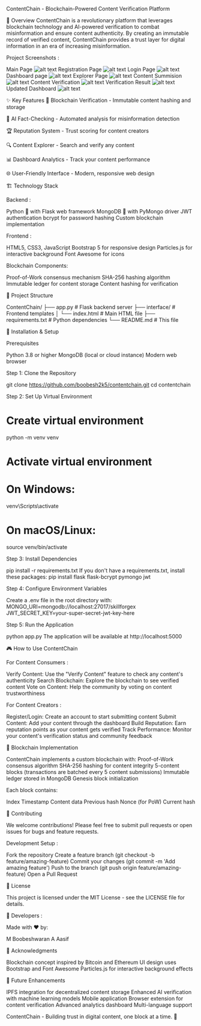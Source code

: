 ContentChain - Blockchain-Powered Content Verification Platform

📖 Overview
ContentChain is a revolutionary platform that leverages blockchain technology and AI-powered verification to combat misinformation and ensure content authenticity. By creating an immutable record of verified content, ContentChain provides a trust layer for digital information in an era of increasing misinformation.

Project Screenshots  :

Main Page 
![alt text](Mainpage.png)
Registration Page
![alt text](<create an account.png>)
Login Page
![alt text](<Login page.png>)
Dashboard page
![alt text](Dashboard.png)
Explorer Page
![alt text](Explorer.png)
Content Summision
![alt text](<Content Summision with Hash.png>)
Content Verification
![alt text](<Verification of content using hash.png>)
Verification Result
![alt text](<Verification result.png>)
Updated Dashboard
![alt text](<Updated Dashboard-1.png>)

✨ Key Features
🔗 Blockchain Verification - Immutable content hashing and storage

🤖 AI Fact-Checking - Automated analysis for misinformation detection

🏆 Reputation System - Trust scoring for content creators

🔍 Content Explorer - Search and verify any content

📊 Dashboard Analytics - Track your content performance

🌐 User-Friendly Interface - Modern, responsive web design

🏗️ Technology Stack

Backend :

Python 🐍 with Flask web framework
MongoDB 🍃 with PyMongo driver
JWT authentication
bcrypt for password hashing
Custom blockchain implementation

Frontend :

HTML5, CSS3, JavaScript
Bootstrap 5 for responsive design
Particles.js for interactive background
Font Awesome for icons

Blockchain Components:

Proof-of-Work consensus mechanism
SHA-256 hashing algorithm
Immutable ledger for content storage
Content hashing for verification

📁 Project Structure

ContentChain/
├── app.py                 # Flask backend server
├── interface/            # Frontend templates
│   └── index.html        # Main HTML file
├── requirements.txt      # Python dependencies
└── README.md            # This file

🚀 Installation & Setup

Prerequisites

Python 3.8 or higher
MongoDB (local or cloud instance)
Modern web browser

Step 1: Clone the Repository

git clone https://github.com/boobesh2k5/contentchain.git
cd contentchain

Step 2: Set Up Virtual Environment

# Create virtual environment
python -m venv venv
# Activate virtual environment
# On Windows:
venv\Scripts\activate
# On macOS/Linux:
source venv/bin/activate

Step 3: Install Dependencies

pip install -r requirements.txt
If you don't have a requirements.txt, install these packages:
pip install flask flask-bcrypt pymongo jwt

Step 4: Configure Environment Variables

Create a .env file in the root directory with:
MONGO_URI=mongodb://localhost:27017/skillforgex
JWT_SECRET_KEY=your-super-secret-jwt-key-here

Step 5: Run the Application

python app.py
The application will be available at http://localhost:5000

🎮 How to Use ContentChain

For Content Consumers :

Verify Content: Use the "Verify Content" feature to check any content's authenticity
Search Blockchain: Explore the blockchain to see verified content
Vote on Content: Help the community by voting on content trustworthiness

For Content Creators :

Register/Login: Create an account to start submitting content
Submit Content: Add your content through the dashboard
Build Reputation: Earn reputation points as your content gets verified
Track Performance: Monitor your content's verification status and community feedback

🧠 Blockchain Implementation

ContentChain implements a custom blockchain with:
Proof-of-Work consensus algorithm
SHA-256 hashing for content integrity
5-content blocks (transactions are batched every 5 content submissions)
Immutable ledger stored in MongoDB
Genesis block initialization

Each block contains:

Index
Timestamp
Content data
Previous hash
Nonce (for PoW)
Current hash

🤝 Contributing

We welcome contributions! Please feel free to submit pull requests or open issues for bugs and feature requests.

Development Setup :

Fork the repository
Create a feature branch (git checkout -b feature/amazing-feature)
Commit your changes (git commit -m 'Add amazing feature')
Push to the branch (git push origin feature/amazing-feature)
Open a Pull Request

📜 License

This project is licensed under the MIT License - see the LICENSE file for details.

👥 Developers :

Made with ❤️ by:

M Boobeshwaran
A Aasif

🙏 Acknowledgments

Blockchain concept inspired by Bitcoin and Ethereum
UI design uses Bootstrap and Font Awesome
Particles.js for interactive background effects

🔮 Future Enhancements

IPFS integration for decentralized content storage
Enhanced AI verification with machine learning models
Mobile application
Browser extension for content verification
Advanced analytics dashboard
Multi-language support

ContentChain - Building trust in digital content, one block at a time. 🚀

